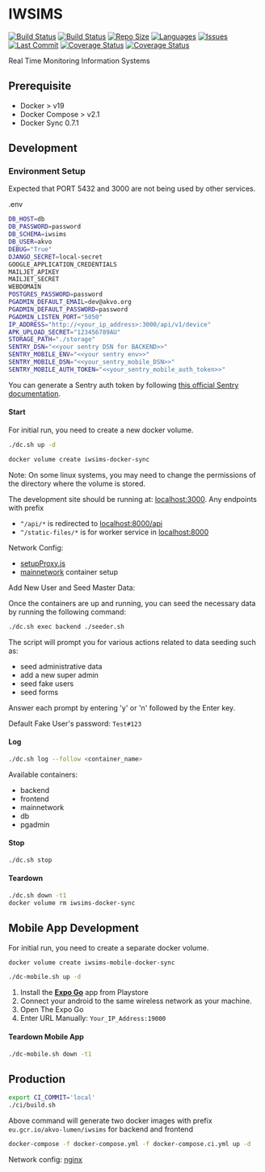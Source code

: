 # IWSIMS

[![Build Status](https://github.com/akvo/iwsims-demo/actions/workflows/main.yml/badge.svg)](https://github.com/akvo/iwsims-demo/actions/workflows/main.yml?query=branch%3Amain) [![Build Status](https://github.com/akvo/iwsims-demo/actions/workflows/apk-release.yml/badge.svg)](https://github.com/akvo/iwsims-demo/actions/workflows/apk-release.yml?query=branch%3Amain) [![Repo Size](https://img.shields.io/github/repo-size/akvo/iwsims-demo)](https://img.shields.io/github/repo-size/akvo/iwsims-demo) [![Languages](https://img.shields.io/github/languages/count/akvo/iwsims-demo)](https://img.shields.io/github/languages/count/akvo/iwsims-demo) [![Issues](https://img.shields.io/github/issues/akvo/iwsims-demo)](https://img.shields.io/github/issues/akvo/iwsims-demo) [![Last Commit](https://img.shields.io/github/last-commit/akvo/iwsims-demo/main)](https://img.shields.io/github/last-commit/akvo/iwsims-demo/main) [![Coverage Status](https://coveralls.io/repos/github/akvo/iwsims-demo/badge.svg)](https://coveralls.io/github/akvo/iwsims-demo) [![Coverage Status](https://img.shields.io/readthedocs/iwsims-demo?label=read%20the%20docs)](https://iwsims-demo.readthedocs.io/en/latest)

Real Time Monitoring Information Systems

## Prerequisite

- Docker > v19
- Docker Compose > v2.1
- Docker Sync 0.7.1

## Development

### Environment Setup

Expected that PORT 5432 and 3000 are not being used by other services.

.env

```bash
DB_HOST=db
DB_PASSWORD=password
DB_SCHEMA=iwsims
DB_USER=akvo
DEBUG="True"
DJANGO_SECRET=local-secret
GOOGLE_APPLICATION_CREDENTIALS
MAILJET_APIKEY
MAILJET_SECRET
WEBDOMAIN
POSTGRES_PASSWORD=password
PGADMIN_DEFAULT_EMAIL=dev@akvo.org
PGADMIN_DEFAULT_PASSWORD=password
PGADMIN_LISTEN_PORT="5050"
IP_ADDRESS="http://<your_ip_address>:3000/api/v1/device"
APK_UPLOAD_SECRET="123456789AU"
STORAGE_PATH="./storage"
SENTRY_DSN="<<your sentry DSN for BACKEND>>"
SENTRY_MOBILE_ENV="<<your sentry env>>"
SENTRY_MOBILE_DSN="<<your_sentry_mobile_DSN>>"
SENTRY_MOBILE_AUTH_TOKEN="<<your_sentry_mobile_auth_token>>"
```


You can generate a Sentry auth token by following [this official Sentry documentation](https://docs.sentry.io/account/auth-tokens/).

#### Start

For initial run, you need to create a new docker volume.

```bash
./dc.sh up -d
```

```bash
docker volume create iwsims-docker-sync
```

Note: On some linux systems, you may need to change the permissions of the directory where the volume is stored.

The development site should be running at: [localhost:3000](http://localhost:3000). Any endpoints with prefix

- `^/api/*` is redirected to [localhost:8000/api](http://localhost:8000/api)
- `^/static-files/*` is for worker service in [localhost:8000](http://localhost:8000/static-files)

Network Config:

- [setupProxy.js](https://github.com/akvo/iwsims-demo/blob/main/frontend/src/setupProxy.js)
- [mainnetwork](https://github.com/akvo/iwsims-demo/blob/docker-compose.override.yml#L4-L8) container setup

Add New User and Seed Master Data:

Once the containers are up and running, you can seed the necessary data by running the following command:

```bash
./dc.sh exec backend ./seeder.sh
```

The script will prompt you for various actions related to data seeding such as:

- seed administrative data
- add a new super admin
- seed fake users
- seed forms

Answer each prompt by entering 'y' or 'n' followed by the Enter key.

Default Fake User's password: `Test#123`

#### Log

```bash
./dc.sh log --follow <container_name>
```

Available containers:

- backend
- frontend
- mainnetwork
- db
- pgadmin

#### Stop

```bash
./dc.sh stop
```

#### Teardown

```bash
./dc.sh down -t1
docker volume rm iwsims-docker-sync
```

## Mobile App Development

For initial run, you need to create a separate docker volume.

```bash
docker volume create iwsims-mobile-docker-sync
```

```bash
./dc-mobile.sh up -d
```

1. Install the [**Expo Go**](https://play.google.com/store/apps/details?id=host.exp.exponent&hl=en&gl=US&pli=1) app from Playstore
2. Connect your android to the same wireless network as your machine.
3. Open The Expo Go
4. Enter URL Manually: `Your_IP_Address:19000`

#### Teardown Mobile App

```bash
./dc-mobile.sh down -t1
```

## Production

```bash
export CI_COMMIT='local'
./ci/build.sh
```

Above command will generate two docker images with prefix `eu.gcr.io/akvo-lumen/iwsims` for backend and frontend

```bash
docker-compose -f docker-compose.yml -f docker-compose.ci.yml up -d
```

Network config: [nginx](https://github.com/akvo/iwsims-demo/blob/main/frontend/nginx/conf.d/default.conf)
